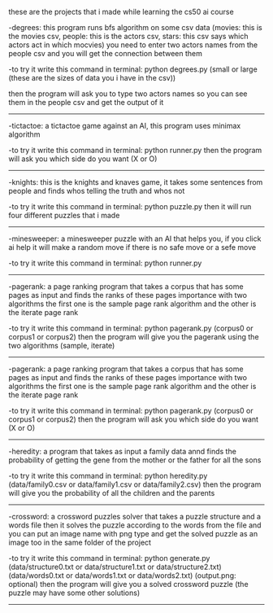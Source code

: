 these are the projects that i made while learning the cs50 ai course

-degrees: this program runs bfs algorithm on some csv data (movies: this is the movies csv, people: this is the actors csv, stars: this csv says which actors 
act in which mocvies) you need to enter two actors names from the people csv and you will get the connection between them

-to try it write this command in terminal:
python degrees.py (small or large (these are the sizes of data you i have in the csv))

then the program will ask you to type two actors names so you can see them in the people csv and get the output of it

----------------------------------------------------------------------------------------------------------------------------------------------------
-tictactoe: a tictactoe game against an AI, this program uses minimax algorithm

-to try it write this command in terminal:
python runner.py
then the program will ask you which side do you want (X or O)

----------------------------------------------------------------------------------------------------------------------------------------------------
-knights: this is the knights and knaves game, it takes some sentences from people and finds whos telling the truth and whos not

-to try it write this command in terminal:
python puzzle.py
then it will run four different puzzles that i made

----------------------------------------------------------------------------------------------------------------------------------------------------
-minesweeper: a minesweeper puzzle with an AI that helps you, if you click ai help it will make a random move if there is no safe move or a sefe move

-to try it write this command in terminal:
python runner.py

----------------------------------------------------------------------------------------------------------------------------------------------------
-pagerank: a page ranking program that takes a corpus that has some pages as input and finds the ranks of these pages importance with two algorithms
the first one is the sample page rank algorithm and the other is the iterate page rank

-to try it write this command in terminal:
python pagerank.py (corpus0 or corpus1 or corpus2)
then the program will give you the pagerank using the two algorithms (sample, iterate)

----------------------------------------------------------------------------------------------------------------------------------------------------
-pagerank: a page ranking program that takes a corpus that has some pages as input and finds the ranks of these pages importance with two algorithms
the first one is the sample page rank algorithm and the other is the iterate page rank

-to try it write this command in terminal:
python pagerank.py (corpus0 or corpus1 or corpus2)
then the program will ask you which side do you want (X or O)

----------------------------------------------------------------------------------------------------------------------------------------------------
-heredity: a program that takes as input a family data annd finds the probability of getting the gene from the mother or the father for all the sons

-to try it write this command in terminal:
python heredity.py (data/family0.csv or data/family1.csv or data/family2.csv)
then the program will give you the probability of all the children and the parents

----------------------------------------------------------------------------------------------------------------------------------------------------
-crossword: a crossword puzzles solver that takes a puzzle structure and a words file then it solves the puzzle according to the words from the file 
and you can put an image name with png type and get the solved puzzle as an image too in the same folder of the project

-to try it write this command in terminal:
python generate.py (data/structure0.txt or data/structure1.txt or data/structure2.txt) (data/words0.txt or data/words1.txt or data/words2.txt) (output.png: optional)
then the program will give you a solved crossword puzzle (the puzzle may have some other solutions)

----------------------------------------------------------------------------------------------------------------------------------------------------
